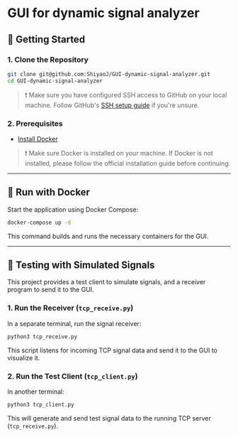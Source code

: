 # GUI for dynamic signal analyzer

## 🚀 Getting Started

### 1. Clone the Repository
 

```bash
git clone git@github.com:ShiyaoJ/GUI-dynamic-signal-analyzer.git
cd GUI-dynamic-signal-analyzer
````

> ❗ Make sure you have configured SSH access to GitHub on your local machine. Follow GitHub's [SSH setup guide](https://docs.github.com/en/authentication/connecting-to-github-with-ssh) if you're unsure.

### 2. Prerequisites

* [Install Docker](https://docs.docker.com/get-docker/)

> ❗ Make sure Docker is installed on your machine. If Docker is not installed, please follow the official installation guide before continuing.

---

## 🐳 Run with Docker

Start the application using Docker Compose:

```bash
docker-compose up -d     
```

This command builds and runs the necessary containers for the GUI.

---

## 🧪 Testing with Simulated Signals

This project provides a test client to simulate signals, and a receiver program to send it to the GUI.

### 1. Run the Receiver (`tcp_receive.py`)

In a separate terminal, run the signal receiver:

```bash
python3 tcp_receive.py
```

This script listens for incoming TCP signal data and send it to the GUI to visualize it.

### 2. Run the Test Client (`tcp_client.py`)

In another terminal:

```bash
python3 tcp_client.py
```

This will generate and send test signal data to the running TCP server (`tcp_receive.py`).
